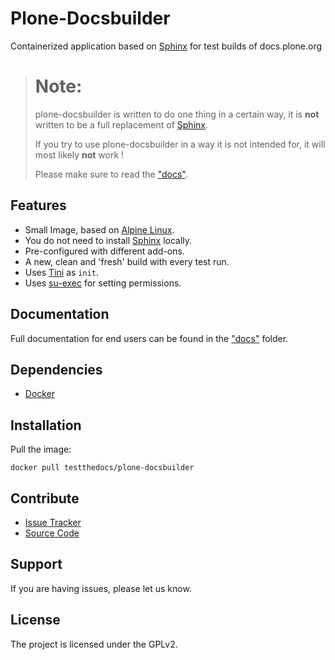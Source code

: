 # Plone-Docsbuilder

Containerized application based on [Sphinx](http://www.sphinx-doc.org/en/stable/) for test builds of docs.plone.org

> # Note:
>
> plone-docsbuilder is written to do one thing in a certain way, it is **not** written to be a full replacement of [Sphinx](http://www.sphinx-doc.org/en/stable/).
>
> If you try to use plone-docsbuilder in a way it is not intended for, it will most likely **not** work !
>
> Please make sure to read the ["docs"](docs).

## Features

- Small Image, based on [Alpine Linux](http://www.alpinelinux.org/).
- You do not need to install [Sphinx](http://www.sphinx-doc.org/en/stable/) locally.
- Pre-configured with different add-ons.
- A new, clean and 'fresh' build with every test run.
- Uses [Tini](https://github.com/krallin/tini) as `init`.
- Uses [su-exec](https://github.com/ncopa/su-exec) for setting permissions.

## Documentation

Full documentation for end users can be found in the ["docs"](docs) folder.

## Dependencies

- [Docker](https://docker.com "Homepage of docker")

## Installation

Pull the image:

```
docker pull testthedocs/plone-docsbuilder
```

## Contribute

- [Issue Tracker](github.com/testthedocs/plone-docsbuilder/issues)
- [Source Code](github.com/testthedocs/plone-docsbuilder)

## Support

If you are having issues, please let us know.

## License

The project is licensed under the GPLv2.
